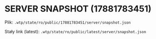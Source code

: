 # SERVER SNAPSHOT (17881783451)

Plik: `.wtp/state/ro/public/17881783451/server/snapshot.json`

Stały link (latest): `.wtp/state/ro/public/latest/server/snapshot.json`
